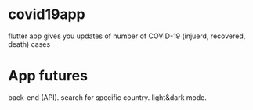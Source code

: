 # covid19app

flutter app gives you updates of number of COVID-19 (injuerd, recovered, death) cases

# App futures 
back-end (API).
search for specific country.
light&dark mode.

